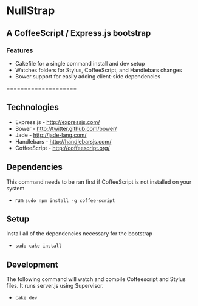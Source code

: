 # NullStrap
## A CoffeeScript / Express.js bootstrap

### Features

* Cakefile for a single command install and dev setup
* Watches folders for Stylus, CoffeeScript, and Handlebars changes
* Bower support for easily adding client-side dependencies

====================

## Technologies

* Express.js - http://expressjs.com/
* Bower - http://twitter.github.com/bower/
* Jade - http://jade-lang.com/
* Handlebars - http://handlebarsjs.com/
* CoffeeScript - http://coffeescript.org/

## Dependencies

This command needs to be ran first if CoffeeScript is not installed on your system

* run `sudo npm install -g coffee-script`

## Setup

Install all of the dependencies necessary for the bootstrap

* `sudo cake install`

## Development

The following command will watch and compile Coffeescript and Stylus files. It runs server.js using Supervisor.

* `cake dev`
